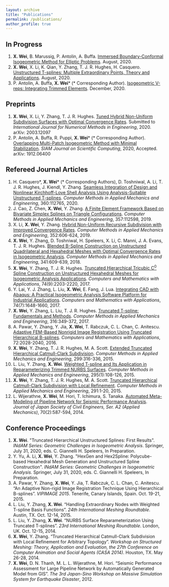 ```yaml
---
layout: archive
title: "Publications"
permalink: /publications/
author_profile: true
---
```


In Progress
-----------
1. __X. Wei__, B. Marussig, P. Antolin, A. Buffa. [Immersed Boundary-Conformal Isogeometric Method for Elliptic Problems](). August, 2020. 
1. __X. Wei__, X. Li, K. Qian, Y. Zhang, T. J. R. Hughes, H. Casquero. [Unstructured T-splines: Multiple Extraordinary Points, Theory and Applications](). August, 2020. 
1. P. Antolin, A. Buffa, __X. Wei__* (* Corresponding Author). [Isogeometric V-reps: Integrating Trimmed Elements](). December, 2020.

Preprints
---------
1. __X. Wei__, X. Li, Y. Zhang, T. J. R. Hughes. [Tuned Hybrid Non-Uniform Subdivision Surfaces with Optimal Convergence Rates](https://arxiv.org/abs/2003.12097). Submitted to _International Journal for Numerical Methods in Engineering_, 2020. arXiv: 2003.12097
1. P. Antolin, A. Buffa, R. Puppi, __X. Wei__\* (* Corresponding Author). [Overlapping Multi-Patch Isogeometric Method with Minimal Stabilization](https://arxiv.org/abs/1912.06400). _SIAM Journal on Scientific Computing_, 2020, Accepted. arXiv: 1912.06400

Refereed Journal Articles
-------------------------
1. H. Casquero\*, __X. Wei__\* (* Corresponding Authors), D. Toshniwal, A. Li, T. J. R. Hughes, J. Kiendl, Y. Zhang. [Seamless Integration of Design and Nonlinear Kirchhoff-Love Shell Analysis Using Analysis-Suitable Unstructured T-splines](https://www.sciencedirect.com/science/article/pii/S0045782519306577). _Computer Methods in Applied Mechanics and Engineering_, 360:112765, 2020.
1. J. Cao, Z. Chen, __X. Wei__, Y. Zhang. [A Finite Element Framework Based on Bivariate Simplex Splines on Triangle Configurations](https://www.sciencedirect.com/science/article/pii/S0045782519304748). _Computer Methods in Applied Mechanics and Engineering_, 357:112598, 2019.
1. X. Li, __X. Wei__, Y. Zhang. [Hybrid Non-Uniform Recursive Subdivision with Improved Convergence Rates](https://www.sciencedirect.com/science/article/pii/S0045782519302464). _Computer Methods in Applied Mechanics and Engineering_, 352:606-624, 2019.
1. __X. Wei__, Y. Zhang, D. Toshniwal, H. Speleers, X. Li, C. Manni, J. A. Evans, T. J. R. Hughes. [Blended B-Spline Construction on Unstructured Quadrilateral and Hexahedral Meshes with Optimal Convergence Rates in Isogeometric Analysis](https://www.sciencedirect.com/science/article/pii/S004578251830344X). _Computer Methods in Applied Mechanics and Engineering_, 341:609-639, 2018.
1. __X. Wei__, Y. Zhang, T. J. R. Hughes. [Truncated Hierarchical Tricubic C<sup>0</sup> Spline Construction on Unstructured Hexahedral Meshes for Isogeometric Analysis Applications](https://www.sciencedirect.com/science/article/pii/S0898122117304728). _Computers and Mathematics with Applications_, 74(9):2203-2220, 2017.
1. Y. Lai, Y. J. Zhang, L. Liu, __X. Wei__, E. Fang, J. Lua. [Integrating CAD with Abaqus: A Practical Isogeometric Analysis Software Platform for Industrial Applications](https://www.sciencedirect.com/science/article/pii/S0898122117302079). _Computers and Mathematics with Applications_, 74(7):1648-1660, 2017.
1. __X. Wei__, Y. Zhang, L. Liu, T. J. R. Hughes. [Truncated T-spline: Fundamentals and Methods](https://www.sciencedirect.com/science/article/pii/S004578251630771X). _Computer Methods in Applied Mechanics and Engineering_, 316:349-372, 2017.
1. A. Pawar, Y. Zhang, Y. Jia, __X. Wei__, T. Rabczuk, C. L. Chan, C. Anitescu. [Adaptive FEM-Based Nonrigid Image Registration Using Truncated Hierarchical B-splines](https://www.sciencedirect.com/science/article/pii/S0898122116302887). _Computers and Mathematics with Applications_, 72:2028-2040, 2016.
1. __X. Wei__, Y. Zhang, T. J. R. Hughes, M. A. Scott. [Extended Truncated Hierarchical Catmull-Clark Subdivision](https://www.sciencedirect.com/science/article/pii/S0045782515003618). _Computer Methods in Applied Mechanics and Engineering_, 299:316-336, 2015.
1. L. Liu, Y. Zhang, __X. Wei__. [Weighted T-spline and Its Application in Reparameterizing Trimmed NURBS Surfaces](https://www.sciencedirect.com/science/article/pii/S0045782515002121). _Computer Methods in Applied Mechanics and Engineering_, 295(1):108-126, 2015.
1. __X. Wei__, Y. Zhang, T. J. R. Hughes, M. A. Scott. [Truncated Hierarchical Catmull-Clark Subdivision with Local Refinement](https://www.sciencedirect.com/science/article/pii/S0045782515003618). _Computer Methods in Applied Mechanics and Engineering_, 291:1-20, 2015.
1. L. Wijerathne, __X. Wei__, M. Hori, T. Ichimura, S. Tanaka. [Automated Meta-Modeling of Pipeline Network for Seismic Performance Analysis](https://www.jstage.jst.go.jp/article/jscejam/70/2/70_I_587/_article/-char/ja). _Journal of Japan Society of Civil Engineers, Ser. A2 (Applied Mechanics)_, 70(2):587-594, 2014.

Conference Proceedings
----------------------
1. __X. Wei__. "Truncated Hierarchical Unstructured Splines: First Results". _INdAM Series: Geometric Challenges in Isogeometric Analysis_. Springer, July 31, 2020, eds. C. Giannelli H. Speleers, In Preparation. 
1. Y. Yu, A. Li, __X. Wei__, Y. Zhang. "HexGen and Hex2Spline: Polycube-based Hexahedral Mesh Generation and Unstructured Spline Construction". _INdAM Series: Geometric Challenges in Isogeometric Analysis_. Springer, July 31, 2020, eds. C. Giannelli H. Speleers, In Preparation.
1. A. Pawar, Y. Zhang, __X. Wei__, Y. Jia, T. Rabczuk, C. L. Chan, C. Anitescu. “An Adaptive Non-rigid Image Registration Technique Using Hierarchical B-splines”. _VIPIMAGE 2015_. Tenerife, Canary Islands, Spain. Oct. 19-21, 2015.
1. L. Liu, Y. Zhang, __X. Wei__. “Handling Extraordinary Nodes with Weighted T-spline Basis Functions”. _24th International Meshing Roundtable_. Austin, TX. Oct. 12-14, 2015.
1. L. Liu, Y. Zhang, __X. Wei__. “NURBS Surface Reparameterization Using Truncated T-splines”. _23rd International Meshing Roundtable_. London, UK. Oct. 12-15, 2014.
1. __X. Wei__, Y. Zhang. “Truncated Hierarchical Catmull-Clark Subdivision with Local Refinement for Arbitrary Topology”. _Workshop on Structured Meshing: Theory, Application and Evaluation, the 27th Conference on Computer Animation and Social Agents (CASA 2014)_. Houston, TX. May 26-28, 2014.
1. __X. Wei__, D. N. Thanh, M. L. L. Wijerathne, M. Hori. “Seismic Performance Assessment for Large Pipeline Network by Automatically Generated Model from GIS”. _The 3rd Japan-Sino Workshop on Massive Simulation System for Earthquake Disaster_, 2012.
